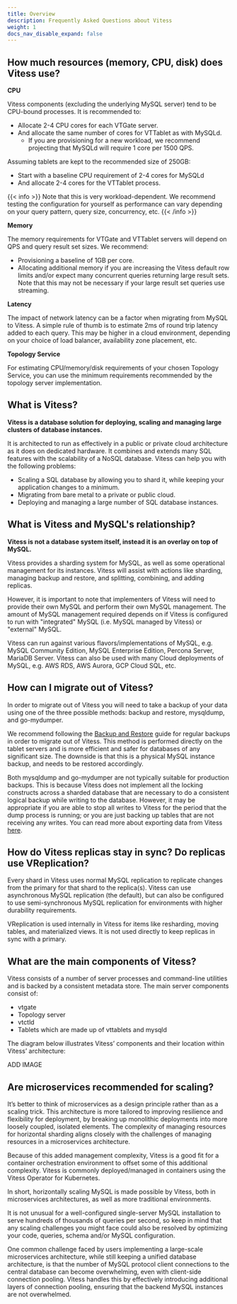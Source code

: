 ```yaml
---
title: Overview
description: Frequently Asked Questions about Vitess
weight: 1
docs_nav_disable_expand: false
---
```


## How much resources (memory, CPU, disk) does Vitess use?

**CPU**

Vitess components (excluding the underlying MySQL server) tend to be CPU-bound processes. It is recommended to: 

* Allocate 2-4 CPU cores for each VTGate server. 
* And allocate the same number of cores for VTTablet as with MySQLd. 
	* If you are provisioning for a new workload, we recommend projecting that MySQLd will require 1 core per 1500 QPS.

Assuming tablets are kept to the recommended size of 250GB:
* Start with a baseline CPU requirement of 2-4 cores for MySQLd 
* And allocate 2-4 cores for the VTTablet process.

{{< info >}}
Note that this is very workload-dependent. We recommend testing the configuration for yourself as performance can vary depending on your query pattern, query size, concurrency, etc.
{{< /info >}}

**Memory**

The memory requirements for VTGate and VTTablet servers will depend on QPS and query result set sizes. We recommend:
* Provisioning a baseline of 1GB per core.
* Allocating additional memory if you are increasing the Vitess default row limits and/or expect many concurrent queries returning large result sets. Note that this may not be necessary if your large result set queries use streaming.

**Latency**

The impact of network latency can be a factor when migrating from MySQL to Vitess. A simple rule of thumb is to estimate 2ms of round trip latency added to each query.  This may be higher in a cloud environment, depending on your choice of load balancer, availability zone placement, etc.

**Topology Service**

For estimating CPU/memory/disk requirements of your chosen Topology Service, you can use the minimum requirements recommended by the topology server implementation.

## What is Vitess?

**Vitess is a database solution for deploying, scaling and managing large clusters of database instances.** 

It is architected to run as effectively in a public or private cloud architecture as it does on dedicated hardware. It combines and extends many SQL features with the scalability of a NoSQL database. Vitess can help you with the following problems:

* Scaling a SQL database by allowing you to shard it, while keeping your application changes to a minimum.
* Migrating from bare metal to a private or public cloud.
* Deploying and managing a large number of SQL database instances.

## What is Vitess and MySQL's relationship?

**Vitess is not a database system itself, instead it is an overlay on top of MySQL.**

Vitess provides a sharding system for MySQL, as well as some operational management for its instances. Vitess will assist with actions like sharding, managing backup and restore, and splitting, combining, and adding replicas. 

However, it is important to note that implementers of Vitess will need to provide their own MySQL and perform their own MySQL management.  The amount of MySQL management required depends on if Vitess is configured to run with "integrated" MySQL (i.e. MySQL managed by Vitess) or "external" MySQL.

Vitess can run against various flavors/implementations of MySQL, e.g. MySQL Community Edition, MySQL Enterprise Edition, Percona Server, MariaDB Server.  Vitess can also be used with many Cloud deployments of MySQL, e.g. AWS RDS, AWS Aurora, GCP Cloud SQL, etc.

## How can I migrate out of Vitess? 

In order to migrate out of Vitess you will need to take a backup of your data using one of the three possible methods: backup and restore, mysqldump, and go-mydumper.

We recommend following the [Backup and Restore](https://vitess.io/docs/user-guides/operating-vitess/backup-and-restore/) guide for regular backups in order to migrate out of Vitess. This method is performed directly on the tablet servers and is more efficient and safer for databases of any significant size. The downside is that this is a physical MySQL instance backup, and needs to be restored accordingly.

Both mysqldump and go-mydumper are not typically suitable for production backups. This is because Vitess does not implement all the locking constructs across a sharded database that are necessary to do a consistent logical backup while writing to the database.  However, it may be appropriate if you are able to stop all writes to Vitess for the period that the dump process is running;  or you are just backing up tables that are not receiving any writes. You can read more about exporting data from Vitess [here](https://vitess.io/docs/user-guides/configuration-basic/exporting-data/).

## How do Vitess replicas stay in sync? Do replicas use VReplication?

Every shard in Vitess uses normal MySQL replication to replicate changes from the primary for that shard to the replica(s). Vitess can use asynchronous MySQL replication (the default), but can also be configured to use semi-synchronous MySQL replication for environments with higher durability requirements.

VReplication is used internally in Vitess for items like resharding, moving tables, and materialized views. It is not used directly to keep replicas in sync with a primary.

## What are the main components of Vitess? 

Vitess consists of a number of server processes and command-line utilities and is backed by a consistent metadata store. The main server components consist of: 

* vtgate
* Topology server 
* vtctld 
* Tablets which are made up of vttablets and mysqld

The diagram below illustrates Vitess’ components and their location within Vitess’ architecture:

ADD IMAGE

## Are microservices recommended for scaling? 

It’s better to think of microservices as a design principle rather than as a scaling trick. This architecture is more tailored to improving resilience and flexibility for deployment, by breaking up monolithic deployments into more loosely coupled, isolated elements. The complexity of managing resources for horizontal sharding aligns closely with the challenges of managing resources in a microservices architecture.

Because of this added management complexity, Vitess is a good fit for a container orchestration environment to offset some of this additional complexity. Vitess is commonly deployed/managed in containers using the Vitess Operator for Kubernetes.

In short, horizontally scaling MySQL is made possible by Vitess, both in microservices architectures, as well as more traditional environments.

It is not unusual for a well-configured single-server MySQL installation to serve hundreds of thousands of queries per second, so keep in mind that any scaling challenges you might face could also be resolved by optimizing your code, queries, schema and/or MySQL configuration.

One common challenge faced by users implementing a large-scale microservices architecture, while still keeping a unified database architecture, is that the number of MySQL protocol client connections to the central database can become overwhelming, even with client-side connection pooling.  Vitess handles this by effectively introducing additional layers of connection pooling, ensuring that the backend MySQL instances are not overwhelmed.